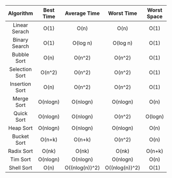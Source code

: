 

|   Algorithm    | Best Time |  Average Time  |   Worst Time   | Worst Space |
|:--------------:|:---------:|:--------------:|:--------------:|:-----------:|
| Linear Serach  |   O(1)    |      O(n)      |      O(n)      |    O(1)     |
| Binary Search  |   O(1)    |    O(log n)    |    O(log n)    |    O(1)     |
|  Bubble Sort   |   O(n)    |     O(n^2)     |     O(n^2)     |    O(1)     |
| Selection Sort |  O(n^2)   |     O(n^2)     |     O(n^2)     |    O(1)     |
| Insertion Sort |   O(n)    |     O(n^2)     |     O(n^2)     |    O(1)     |
|   Merge Sort   | O(nlogn)  |    O(nlogn)    |    O(nlogn)    |    O(n)     |
|   Quick Sort   | O(nlogn)  |    O(nlogn)    |     O(n^2)     |   O(logn)   |
|   Heap Sort    | O(nlogn)  |    O(nlogn)    |    O(nlogn)    |    O(n)     |
|  Bucket Sort   |  O(n+k)   |     O(n+k)     |     O(n^2)     |    O(n)     |
|   Radix Sort   |   O(nk)   |     O(nk)      |     O(nk)      |   O(n+k)    |
|    Tim Sort    | O(nlogn)  |    O(nlogn)    |    O(nlogn)    |    O(n)     |
|   Shell Sort   |   O(n)    | O((nlog(n))^2) | O((nlog(n))^2) |    O(1)     |
